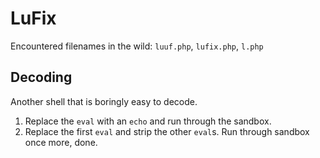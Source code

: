 # LuFix
Encountered filenames in the wild: `luuf.php`, `lufix.php`, `l.php`  

## Decoding
Another shell that is boringly easy to decode.
1) Replace the `eval` with an `echo` and run through the sandbox.
2) Replace the first `eval` and strip the other `eval`s. Run through sandbox once more, done.
